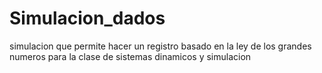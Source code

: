 # Simulacion_dados
simulacion que permite hacer un registro basado en la ley de los grandes numeros para la clase de sistemas dinamicos y simulacion
